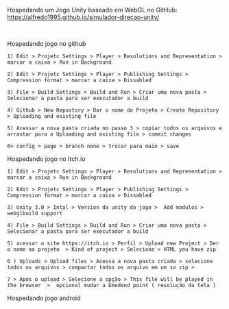 Hospedando um Jogo Unity baseado em WebGL no GitHub: https://alfredo1995.github.io/simulador-direcao-unity/

<br>

Hospedando jogo no github 

    
    1) Edit > Projetc Settings > Player > Resolutions and Representation > marcar a caixa > Run in Background
    
    2) Edit > Projetc Settings > Player > Publishing Settings > Compression format > marcar a caixa > Dissabled
    
    3) File > Build Settings > Build and Run > Criar uma nova pasta > Selecionar a pasta para ser executador a build
    
    4) Github > New Repostory > Dar o nome do Projeto > Create Repository > Uploading and existing file
    
    5) Acessar a nova pasta criada no passo 3 > copiar todos os arquivos e arrastar para o Uploading and existing file > commit changes
    
    6> config > page > branch none > trocar para main > save
    
    
Hospedando jogo no Itch.io
    
    
    1) Edit > Projetc Settings > Player > Resolutions and Representation > marcar a caixa > Run in Background
    
    2) Edit > Projetc Settings > Player > Publishing Settings > Compression format > marcar a caixa > Dissabled
    
    3) Unity 3.0 > Intal > Version da unity do jogo >  Add modulos > webglbuild support
    
    4) File > Build Settings > Build and Run > Criar uma nova pasta > Selecionar a pasta para ser executador a build
    
    5) acessar o site https://itch.io > Perfil > Upload new Project > Der o nome ao projeto  > Kind of project > Selecione > HTML you have zip
    
    6 ) Uploads > Upload files > Acessa a nova pasta criada > selecione todos os arquivos > compactar todos os arquivo em um so zip > 
    
    7 > Apos o upload > Selecione a opção > This file will be played in the browser  >  opcional mudar a Emedend point ( resolução da tela )
    
    
Hospedando jogo android


